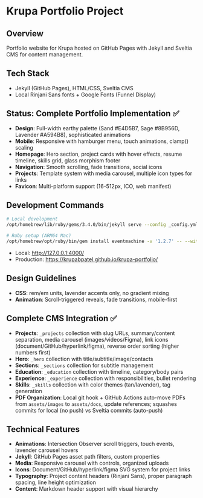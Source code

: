 # Krupa Portfolio Project

## Overview
Portfolio website for Krupa hosted on GitHub Pages with Jekyll and Sveltia CMS for content management.

## Tech Stack
- Jekyll (GitHub Pages), HTML/CSS, Sveltia CMS
- Local Rinjani Sans fonts + Google Fonts (Funnel Display)

## Status: Complete Portfolio Implementation ✅
- **Design**: Full-width earthy palette (Sand #E4D5B7, Sage #8B956D, Lavender #A594B8), sophisticated animations
- **Mobile**: Responsive with hamburger menu, touch animations, clamp() scaling
- **Homepage**: Hero section, project cards with hover effects, resume timeline, skills grid, glass morphism footer
- **Navigation**: Smooth scrolling, fade transitions, social icons
- **Projects**: Template system with media carousel, multiple icon types for links
- **Favicon**: Multi-platform support (16-512px, ICO, web manifest)

## Development Commands
```bash
# Local development
/opt/homebrew/lib/ruby/gems/3.4.0/bin/jekyll serve --config _config.yml,_config_dev.yml --force_polling

# Ruby setup (ARM64 Mac)
/opt/homebrew/opt/ruby/bin/gem install eventmachine -v '1.2.7' -- --with-cppflags="-I$(brew --prefix)/include -I$(xcrun --show-sdk-path)/usr/include/c++/v1" --with-ldflags="-L$(brew --prefix)/lib"
```
- Local: http://127.0.0.1:4000/
- Production: https://krupabpatel.github.io/krupa-portfolio/

## Design Guidelines
- **CSS**: rem/em units, lavender accents only, no gradient mixing
- **Animation**: Scroll-triggered reveals, fade transitions, mobile-first

## Complete CMS Integration ✅
- **Projects**: `_projects` collection with slug URLs, summary/content separation, media carousel (images/videos/Figma), link icons (document/GitHub/hyperlink/figma), reverse order sorting (higher numbers first)
- **Hero**: `_hero` collection with title/subtitle/image/contacts
- **Sections**: `_sections` collection for subtitle management  
- **Education**: `_education` collection with timeline, category/body pairs
- **Experience**: `_experience` collection with responsibilities, bullet rendering
- **Skills**: `_skills` collection with color themes (tan/lavender), tag generation
- **PDF Organization**: Local git hook + GitHub Actions auto-move PDFs from `assets/images` to `assets/docs`, update references; squashes commits for local (no push) vs Sveltia commits (auto-push)

## Technical Features
- **Animations**: Intersection Observer scroll triggers, touch events, lavender carousel hovers
- **Jekyll**: GitHub Pages asset path filters, custom properties
- **Media**: Responsive carousel with controls, organized uploads
- **Icons**: Document/GitHub/hyperlink/figma SVG system for project links
- **Typography**: Project content headers (Rinjani Sans), proper paragraph spacing, line height optimization
- **Content**: Markdown header support with visual hierarchy